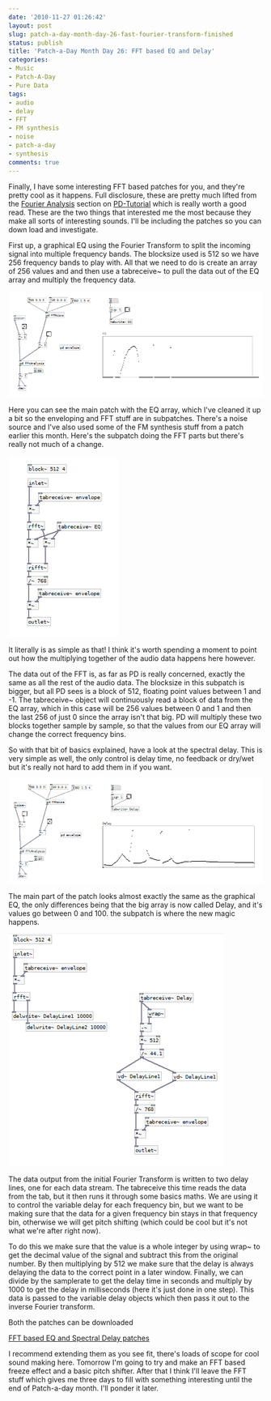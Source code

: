 ```yaml
---
date: '2010-11-27 01:26:42'
layout: post
slug: patch-a-day-month-day-26-fast-fourier-transform-finished
status: publish
title: 'Patch-a-Day Month Day 26: FFT based EQ and Delay'
categories:
- Music
- Patch-A-Day
- Pure Data
tags:
- audio
- delay
- FFT
- FM synthesis
- noise
- patch-a-day
- synthesis
comments: true
---
```


Finally, I have some interesting FFT based patches for you, and they're pretty cool as it happens. Full disclosure, these are pretty much lifted from the [Fourier Analysis](http://www.pd-tutorial.com/english/ch03s08.html) section on [PD-Tutorial](http://www.pd-tutorial.com) which is really worth a good read. These are the two things that interested me the most because they make all sorts of interesting sounds. I'll be including the patches so you can down load and investigate.

First up, a graphical EQ using the Fourier Transform to split the incoming signal into multiple frequency bands. The blocksize used is 512 so we have 256 frequency bands to play with. All that we need to do is create an array of 256 values and and then use a tabreceive~ to pull the data out of the EQ array and multiply the frequency data.

![A Fourier transform based Graphical EQ](/a/2010-11-27-patch-a-day-month-day-26-fast-fourier-transform-finished/26-FFTGraphicEQ.png)

Here you can see the main patch with the EQ array, which I've cleaned it up a bit so the enveloping and FFT stuff are in subpatches. There's a noise source and I've also used some of the FM synthesis stuff from a patch earlier this month. Here's the subpatch doing the FFT parts but there's really not much of a change.

![FFT based Graphical EQ internals](/a/2010-11-27-patch-a-day-month-day-26-fast-fourier-transform-finished/26-FFTGraphicEQSubPatch.png)

It literally is as simple as that! I think it's worth spending a moment to point out how the multiplying together of the audio data happens here however.

The data out of the FFT is, as far as PD is really concerned, exactly the same as all the rest of the audio data. The blocksize in this subpatch is bigger, but all PD sees is a block of 512, floating point values between 1 and -1. The tabreceive~ object will continuously read a block of data from the EQ array, which in this case will be 256 values between 0 and 1 and then the last 256 of just 0 since the array isn't that big. PD will multiply these two blocks together sample by sample, so that the values from our EQ array will change the correct frequency bins.

So with that bit of basics explained, have a look at the spectral delay. This is very simple as well, the only control is delay time, no feedback or dry/wet but it's really not hard to add them in if you want.

![FFT based Spectral Delay](/a/2010-11-27-patch-a-day-month-day-26-fast-fourier-transform-finished/26-FFTSpectralDelay.png)

The main part of the patch looks almost exactly the same as the graphical EQ, the only differences being that the big array is now called Delay, and it's values go between 0 and 100. the subpatch is where the new magic happens.

![FFT based Spectral Delay internals](/a/2010-11-27-patch-a-day-month-day-26-fast-fourier-transform-finished/26-FFTSpectralDelaySubPatch.png)

The data output from the initial Fourier Transform is written to two delay lines, one for each data stream. The tabreceive this time reads the data from the tab, but it then runs it through some basics maths. We are using it to control the variable delay for each frequency bin, but we want to be making sure that the data for a given frequency bin stays in that frequency bin, otherwise we will get pitch shifting (which could be cool but it's not what we're after right now).

To do this we make sure that the value is a whole integer by using wrap~ to get the decimal value of the signal and subtract this from the original number. By then multiplying by 512 we make sure that the delay is always delaying the data to the correct point in a later window. Finally, we can divide by the samplerate to get the delay time in seconds and multiply by 1000 to get the delay in milliseconds (here it's just done in one step). This data is passed to the variable delay objects which then pass it out to the inverse Fourier transform.

Both the patches can be downloaded

[FFT based EQ and Spectral Delay patches](/a/2010-11-27-patch-a-day-month-day-26-fast-fourier-transform-finished/26-FFTEQandDelay.zip)

I recommend extending them as you see fit, there's loads of scope for cool sound making here. Tomorrow I'm going to try and make an FFT based freeze effect and a basic pitch shifter. After that I think I'll leave the FFT stuff which gives me three days to fill with something interesting until the end of Patch-a-day month. I'll ponder it later.
